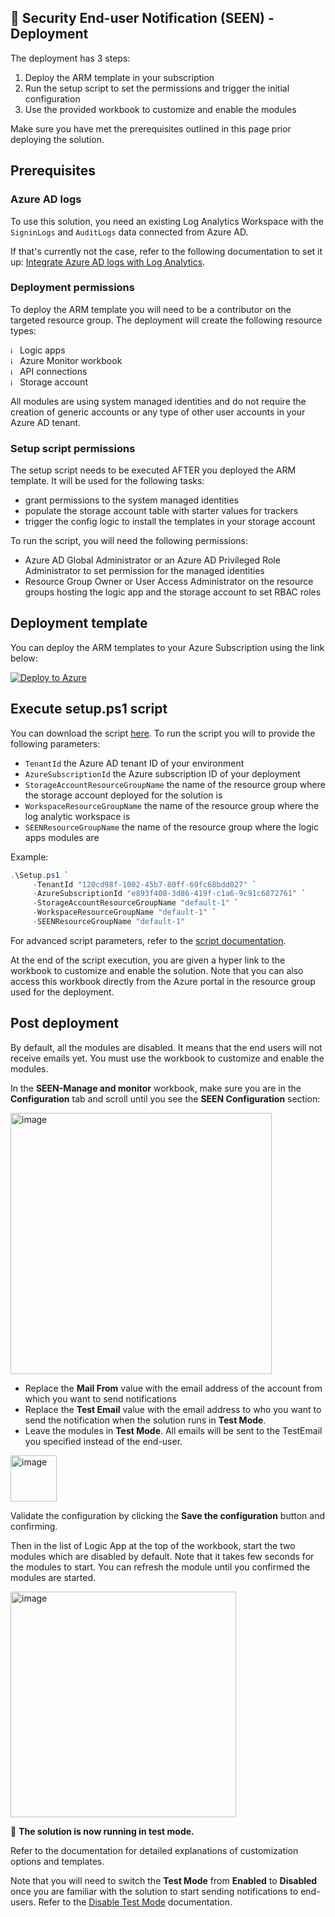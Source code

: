 ## 👀 Security End-user Notification (SEEN) - Deployment

The deployment has 3 steps:

1. Deploy the ARM template in your subscription
2. Run the setup script to set the permissions and trigger the initial configuration
3. Use the provided workbook to customize and enable the modules

Make sure you have met the prerequisites outlined in this page prior deploying the solution. 

## Prerequisites

### Azure AD logs

To use this solution, you need an existing Log Analytics Workspace with the `SigninLogs` and `AuditLogs` data connected from Azure AD.

If that's currently not the case, refer to the following documentation to set it up: [Integrate Azure AD logs with Log Analytics](https://learn.microsoft.com/azure/active-directory/reports-monitoring/howto-integrate-activity-logs-with-log-analytics).

### Deployment permissions

To deploy the ARM template you will need to be a contributor on the targeted resource group. The deployment will create the following resource types:

<img width="11" alt="image" src=https://user-images.githubusercontent.com/22434561/224331040-c33e21ed-dbe7-4399-900b-907d7dc339df.png> Logic apps   
<img width="11" alt="image" src=https://user-images.githubusercontent.com/22434561/224331040-c33e21ed-dbe7-4399-900b-907d7dc339df.png> Azure Monitor workbook   
<img width="11" alt="image" src=https://user-images.githubusercontent.com/22434561/224331104-e95a32cf-34ee-40e7-b7ed-e026bfbbf105.png> API connections   
<img width="11" alt="image" src=https://user-images.githubusercontent.com/22434561/224331172-5c9c68c0-7ff4-41d9-92a9-d60129808f24.png> Storage account

All modules are using system managed identities and do not require the creation of generic accounts or any type of other user accounts in your Azure AD tenant.

### Setup script permissions

The setup script needs to be executed AFTER you deployed the ARM template. It will be used for the following tasks:
- grant permissions to the system managed identities
- populate the storage account table with starter values for trackers
- trigger the config logic to install the templates in your storage account

To run the script, you will need the following permissions:
- Azure AD Global Administrator or an Azure AD Privileged Role Administrator to set permission for the managed identities
- Resource Group Owner or User Access Administrator on the resource groups hosting the logic app and the storage account to set RBAC roles

## Deployment template

You can deploy the ARM templates to your Azure Subscription using the link below:

[![Deploy to Azure](https://aka.ms/deploytoazurebutton)](https://aka.ms/seendeploy)

## Execute setup.ps1 script

You can download the script [here](https://raw.githubusercontent.com/piaudonn/SecurityNotifications/main/deploy/setup.ps1).
To run the script you will to provide the following parameters:

- `TenantId` the Azure AD tenant ID of your environment
- `AzureSubscriptionId` the Azure subscription ID of your deployment 
- `StorageAccountResourceGroupName` the name of the resource group where the storage account deployed for the solution is
- `WorkspaceResourceGroupName` the name of the resource group where the log analytic workspace is
- `SEENResourceGroupName` the name of the resource group where the logic apps modules are

Example:

```powershell
.\Setup.ps1 `
     -TenantId "120cd98f-1002-45b7-80ff-69fc68bdd027" `
     -AzureSubscriptionId "e893f408-3d86-419f-c1a6-9c91c6872761" `
     -StorageAccountResourceGroupName "default-1" `
     -WorkspaceResourceGroupName "default-1" `
     -SEENResourceGroupName "default-1"
```

For advanced script parameters, refer to the [script documentation](/docs/setupscript.md).

At the end of the script execution, you are given a hyper link to the workbook to customize and enable the solution. Note that you can also access this workbook directly from the Azure portal in the resource group used for the deployment.

## Post deployment

By default, all the modules are disabled. It means that the end users will not receive emails yet. You must use the workbook to customize and enable the modules.

In the **SEEN-Manage and monitor** workbook, make sure you are in the **Configuration** tab and scroll until you see the **SEEN Configuration** section:

<img width="418" alt="image" src="https://user-images.githubusercontent.com/22434561/227535554-6fd33505-147b-4372-bc40-dd8e8ce7e11d.png">

- Replace the **Mail From** value with the email address of the account from which you want to send notifications
- Replace the **Test Email** value with the email address to who you want to send the notification when the solution runs in **Test Mode**.
- Leave the modules in **Test Mode**. All emails will be sent to the TestEmail you specified instead of the end-user.

<img width="74" alt="image" src="https://user-images.githubusercontent.com/22434561/227535697-6c5875d6-d153-4eb6-b7c7-49ddcd9f9112.png">

Validate the configuration by clicking the **Save the configuration** button and confirming.

Then in the list of Logic App at the top of the workbook, start the two modules which are disabled by default. Note that it takes few seconds for the modules to start. You can refresh the module until you confirmed the modules are started.

<img width="361" alt="image" src="https://user-images.githubusercontent.com/22434561/227535860-61eb56b0-d5f2-4d6a-bffb-a006beea80f0.png">


👏 **The solution is now running in test mode.**

Refer to the documentation for detailed explanations of customization options and templates.

Note that you will need to switch the **Test Mode** from **Enabled** to **Disabled** once you are familiar with the solution to start sending notifications to end-users. Refer to the [Disable Test Mode](/docs/faq.md) documentation.

